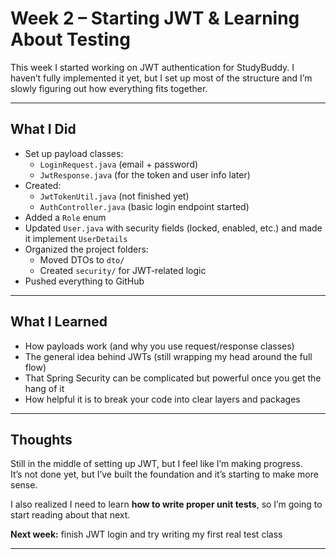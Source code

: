 # Week 2 – Starting JWT & Learning About Testing

This week I started working on JWT authentication for StudyBuddy. I haven’t fully implemented it yet, but I set up most of the structure and I’m slowly figuring out how everything fits together.

---

## What I Did

- Set up payload classes:
    - `LoginRequest.java` (email + password)
    - `JwtResponse.java` (for the token and user info later)
- Created:
    - `JwtTokenUtil.java` (not finished yet)
    - `AuthController.java` (basic login endpoint started)
- Added a `Role` enum
- Updated `User.java` with security fields (locked, enabled, etc.) and made it implement `UserDetails`
- Organized the project folders:
    - Moved DTOs to `dto/`
    - Created `security/` for JWT-related logic
- Pushed everything to GitHub

---

## What I Learned

- How payloads work (and why you use request/response classes)
- The general idea behind JWTs (still wrapping my head around the full flow)
- That Spring Security can be complicated but powerful once you get the hang of it
- How helpful it is to break your code into clear layers and packages

---

## Thoughts

Still in the middle of setting up JWT, but I feel like I’m making progress.  
It’s not done yet, but I’ve built the foundation and it’s starting to make more sense.

I also realized I need to learn **how to write proper unit tests**, so I’m going to start reading about that next.

**Next week:** finish JWT login and try writing my first real test class 

---
